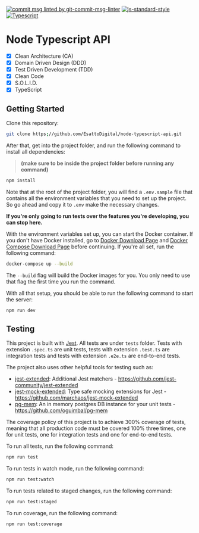 [![commit msg linted by git-commit-msg-linter](https://badgen.net/badge/git-commit-msg-linter/3.0.0/yellow)](https://www.npmjs.com/package/git-commit-msg-linter)
[![js-standard-style](https://img.shields.io/badge/code%20style-standard-brightgreen.svg)](http://standardjs.com)
[![Typescript](https://img.shields.io/badge/TypeScript-007ACC?style=flat&logo=typescript&logoColor=white)](https://www.typescriptlang.org/)

# Node Typescript API

- [x] Clean Architecture (CA)
- [x] Domain Driven Design (DDD)
- [x] Test Driven Development (TDD)
- [x] Clean Code
- [x] S.O.L.I.D.
- [x] TypeScript

## Getting Started

Clone this repository:

```bash
git clone https;//github.com/EsattoDigital/node-typescript-api.git
```

After that, get into the project folder, and run the following command to install all dependencies:

> **(make sure to be inside the project folder before running any command)**

```bash
npm install
```

Note that at the root of the project folder, you will find a `.env.sample` file that contains all the environment variables that you need to set up the project. So go ahead and copy it to `.env` make the necessary changes.

**If you're only going to run tests over the features you're developing, you can stop here.**

With the environment variables set up, you can start the Docker container. If you don't have Docker installed, go to [Docker Download Page](https://docs.docker.com/engine/install/) and [Docker Compose Download Page](https://docs.docker.com/compose/install/) before continuing. If you're all set, run the following command:

```bash
docker-compose up --build
```

The `--build` flag will build the Docker images for you. You only need to use that flag the first time you run the command.

With all that setup, you should be able to run the following command to start the server:

```bash
npm run dev
```

## Testing

This project is built with [Jest](https://jestjs.io/). All tests are under `tests` folder. Tests with extension
`.spec.ts` are unit tests, tests with extension `.test.ts` are integration tests and tests with extension `.e2e.ts`
are end-to-end tests.

The project also uses other helpful tools for testing such as:

* [jest-extended](https://www.npmjs.com/package/jest-extended): Additional Jest matchers - https://github.com/jest-community/jest-extended
* [jest-mock-extended](https://www.npmjs.com/package/jest-mock-extended): Type safe mocking extensions for Jest - https://github.com/marchaos/jest-mock-extended
* [pg-mem](https://www.npmjs.com/package/pg-mem): An in memory postgres DB instance for your unit tests - https://github.com/oguimbal/pg-mem

The coverage policy of this project is to achieve 300% coverage of tests, meaning that all production code must be
covered 100% three times, one for unit tests, one for integration tests and one for end-to-end tests.

To run all tests, run the following command:

```bash
npm run test
```

To run tests in watch mode, run the following command:

```bash
npm run test:watch
```

To run tests related to staged changes, run the following command:

```bash
npm run test:staged
```

To run coverage, run the following command:

```bash
npm run test:coverage
```
